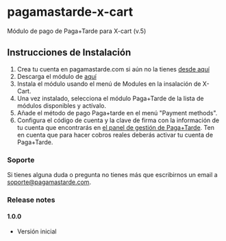 pagamastarde-x-cart
================

Módulo de pago de Paga+Tarde para X-cart (v.5)

## Instrucciones de Instalación

1. Crea tu cuenta en pagamastarde.com si aún no la tienes [desde aquí](https://bo.pagamastarde.com/)
2. Descarga el módulo de [aquí](https://github.com/pagantis/pagamastarde-x-cart/releases)
3. Instala el módulo usando el menú de Modules en la insalación de X-Cart.
4. Una vez instalado, selecciona el módulo Paga+Tarde de la lista de módulos disponibles y actívalo.
5. Añade el método de pago Paga+tarde en el menú "Payment methods".
5. Configura el código de cuenta y la clave de firma con la información de tu cuenta que encontrarás en [el panel de gestión de Paga+Tarde](https://bo.pagamastarde.com/shop). Ten en cuenta que para hacer cobros reales deberás activar tu cuenta de Paga+Tarde.

### Soporte

Si tienes alguna duda o pregunta no tienes más que escribirnos un email a soporte@pagamastarde.com.


### Release notes

#### 1.0.0

- Versión inicial
